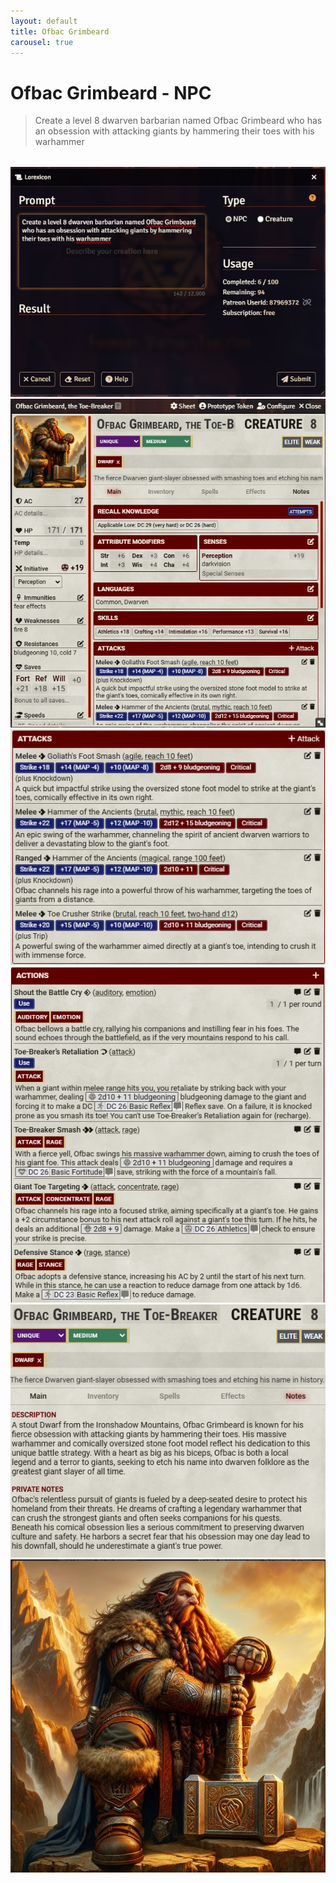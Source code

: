 ```yaml
---
layout: default
title: Ofbac Grimbeard
carousel: true
---
```


# Ofbac Grimbeard - NPC

> Create a level 8 dwarven barbarian named Ofbac Grimbeard who has an obsession with attacking giants by hammering their toes with his warhammer

<div class="swiper" style="width:100%;max-width:600px;margin:2rem auto;">
  <div class="swiper-wrapper">
    <div class="swiper-slide">
      <img src="../images/ofbac/01-prompt.png" alt="Prompt">
    </div>
    <div class="swiper-slide">
      <img src="../images/ofbac/02-actor.png" alt="Progress">
    </div>
    <div class="swiper-slide">
      <img src="../images/ofbac/03-attacks.png" alt="Attacks panel">
    </div>
    <div class="swiper-slide">
      <img src="../images/ofbac/04-actions.png" alt="Actions panel">
    </div>
    <div class="swiper-slide">
      <img src="../images/ofbac/05-notes.png" alt="Notes tab">
    </div>
    <div class="swiper-slide">
      <img src="../images/ofbac/06-portrait.png" alt="Portrait">
    </div>
  </div>

  <!-- Navigation buttons -->
  <div class="swiper-button-prev"></div>
  <div class="swiper-button-next"></div>

  <!-- Pagination dots -->
  <div class="swiper-pagination"></div>
</div>
